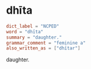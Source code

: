 # dhīta

``` toml
dict_label = "NCPED"
word = "dhīta"
summary = "daughter."
grammar_comment = "feminine a"
also_written_as = ["dhītar"]
```

daughter.

